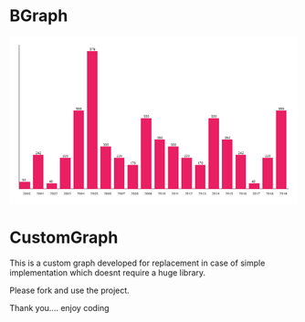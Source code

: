 # BGraph

![](/sample.png)

# CustomGraph

This is a custom graph developed for replacement in case of simple implementation which doesnt require a huge library.

Please fork and use the project.

Thank you.... enjoy coding
